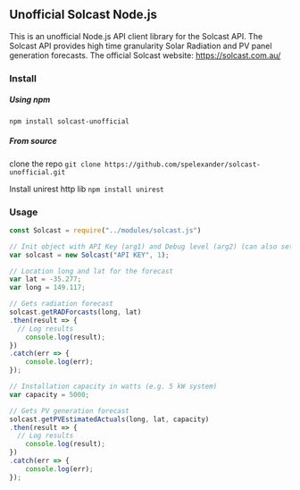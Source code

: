 ## Unofficial Solcast Node.js ##

This is an unofficial Node.js API client library for the Solcast API.
The Solcast API provides high time granularity Solar Radiation and PV panel generation forecasts. 
The official Solcast website: https://solcast.com.au/

### Install ###
##### Using npm #####
`npm install solcast-unofficial`

##### From source #####
clone the repo
`git clone https://github.com/spelexander/solcast-unofficial.git`

Install unirest http lib
`npm install unirest`

### Usage ###
```javascript
const Solcast = require("../modules/solcast.js")

// Init object with API Key (arg1) and Debug level (arg2) (can also set a diff url and other params)
var solcast = new Solcast("API KEY", 1);

// Location long and lat for the forecast
var lat = -35.277;
var long = 149.117;

// Gets radiation forecast
solcast.getRADForcasts(long, lat)
.then(result => {
  // Log results
    console.log(result);
})
.catch(err => {
    console.log(err);
});

// Installation capacity in watts (e.g. 5 kW system)
var capacity = 5000;

// Gets PV generation forecast
solcast.getPVEstimatedActuals(long, lat, capacity)
.then(result => {
  // Log results
    console.log(result);
})
.catch(err => {
    console.log(err);
});
```